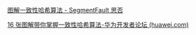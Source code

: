  [图解一致性哈希算法 - SegmentFault 思否](https://segmentfault.com/a/1190000021199728) 

 [16 张图解带你掌握一致性哈希算法-华为开发者论坛 (huawei.com)](https://developer.huawei.com/consumer/cn/forum/topic/0203810951415790238?fid=0101592429757310384) 